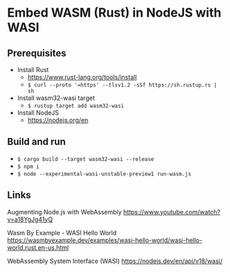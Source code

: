 # Embed WASM (Rust) in NodeJS with WASI

## Prerequisites
 * Install Rust
   * https://www.rust-lang.org/tools/install
   * `$ curl --proto '=https' --tlsv1.2 -sSf https://sh.rustup.rs | sh`
 * Install wasm32-wasi target
   * `$ rustup target add wasm32-wasi`
 * Install NodeJS
   * https://nodejs.org/en

## Build and run
 * `$ cargo build --target wasm32-wasi --release`
 * `$ npm i`
 * `$ node --experimental-wasi-unstable-preview1 run-wasm.js`

## Links
Augmenting Node.js with WebAssembly
https://www.youtube.com/watch?v=a18YgJg41yQ

Wasm By Example - WASI Hello World
https://wasmbyexample.dev/examples/wasi-hello-world/wasi-hello-world.rust.en-us.html

WebAssembly System Interface (WASI)
https://nodejs.dev/en/api/v18/wasi/

